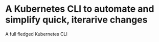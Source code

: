 # A Kubernetes CLI to automate and simplify quick, iterarive changes 
A full fledged Kubernetes CLI
